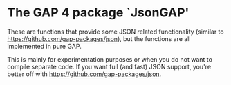 # The GAP 4 package `JsonGAP'

These are functions that provide some JSON related functionality (similar to https://github.com/gap-packages/json),
but the functions are all implemented in pure GAP.

This is mainly for experimentation purposes or when you do not want to compile separate code. If you want full (and fast)
JSON support, you're better off with https://github.com/gap-packages/json.

